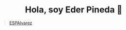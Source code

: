 <div align="center">
<h1 align="center">Hola, soy Eder Pineda 👋</h1>
</div>
<blockquote class="imgur-embed-pub" lang="en" data-id="a/dSgLRih" data-context="false" ><a href="//imgur.com/a/dSgLRih">ESPAlvarez</a></blockquote><script async src="//s.imgur.com/min/embed.js" charset="utf-8"></script>
